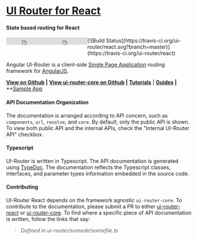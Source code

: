 # [UI Router for React](https://ui-router.github.io/react/docs/latest)

#### State based routing for React

<div style="display: flex;">

<iframe style="display: inline-block;" src="https://ghbtns.com/github-btn.html?user=ui-router&repo=react&type=fork&count=true&size=medium" frameborder="0" scrolling="0" width="110px" height="20px"></iframe>
<iframe style="display: inline-block;" src="https://ghbtns.com/github-btn.html?user=ui-router&repo=react&type=star&count=true&size=medium" frameborder="0" scrolling="0" width="110px" height="20px"></iframe>
[![Build Status](https://travis-ci.org/ui-router/react.svg?branch=master)](https://travis-ci.org/ui-router/react)

</div>


Angular UI-Router is a client-side [Single Page Application](https://en.wikipedia.org/wiki/Single-page_application) 
routing framework for [AngularJS](http://angularjs.org).  

**[View on Github](http://github.com/ui-router/react) |**
**[View ui-router-core on Github](http://github.com/ui-router/core) |**
**[Tutorials](https://ui-router.github.io/react/tutorials/)** |
**[Guides](https://ui-router.github.io/guide) |**
**[Sample App](http://ui-router.github.io/resources/sampleapp/)
  
#### API Documentation Organization

The documentation is arranged according to API concern, such as `components`, `url`, `resolve`, and `core`.
By default, only the public API is shown.
To view both public API and the internal APIs, check the "Internal UI-Router API" checkbox.
  
#### Typescript

UI-Router is written in Typescript.
The API documentation is generated using [TypeDoc](https://github.com/TypeStrong/typedoc).
The documentation reflects the Typescript classes, interfaces, and parameter types information embedded in the source code.

#### Contributing

UI-Router React depends on the framework agnostic `ui-router-core`.
To contribute to the documentation, please submit a PR to either 
[ui-router-react](http://github.com/ui-router/react)
or
[ui-router-core](http://github.com/ui-router/core).
To find where a specific piece of API documentation is written, follow the links that say:
 > _Defined in ui-router/somedir/somefile.ts_


